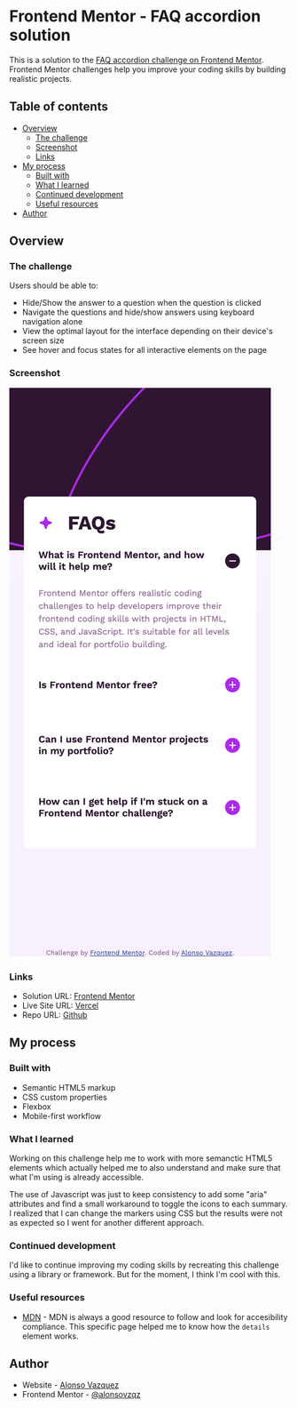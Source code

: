 # Frontend Mentor - FAQ accordion solution

This is a solution to the [FAQ accordion challenge on Frontend Mentor](https://www.frontendmentor.io/challenges/faq-accordion-wyfFdeBwBz). Frontend Mentor challenges help you improve your coding skills by building realistic projects. 

## Table of contents

- [Overview](#overview)
  - [The challenge](#the-challenge)
  - [Screenshot](#screenshot)
  - [Links](#links)
- [My process](#my-process)
  - [Built with](#built-with)
  - [What I learned](#what-i-learned)
  - [Continued development](#continued-development)
  - [Useful resources](#useful-resources)
- [Author](#author)


## Overview

### The challenge

Users should be able to:

- Hide/Show the answer to a question when the question is clicked
- Navigate the questions and hide/show answers using keyboard navigation alone
- View the optimal layout for the interface depending on their device's screen size
- See hover and focus states for all interactive elements on the page

### Screenshot

![](./screenshot.png)


### Links

- Solution URL: [Frontend Mentor](https://www.frontendmentor.io/solutions/flexbox-responsive-faq-accordion-k37iAUruku)
- Live Site URL: [Vercel](https://frontendmentor-faq-accordion-ten.vercel.app/)
- Repo URL: [Github](https://github.com/alonsovzqz/frontendmentor-faq-accordion)

## My process

### Built with

- Semantic HTML5 markup
- CSS custom properties
- Flexbox
- Mobile-first workflow


### What I learned

Working on this challenge help me to work with more semanctic HTML5 elements which actually helped me to also understand and make sure that what I'm using is already accessible.

The use of Javascript was just to keep consistency to add some "aria" attributes and find a small workaround to toggle the icons to each summary. I realized that I can change the markers using CSS but the results were not as expected so I went for another different approach.

### Continued development

I'd like to continue improving my coding skills by recreating this challenge using a library or framework. But for the moment, I think I'm cool with this.


### Useful resources

- [MDN](https://developer.mozilla.org/en-US/docs/Web/HTML/Element/details) - MDN is always a good resource to follow and look for accesibility compliance. This specific page helped me to know how the `details` element works.


## Author

- Website - [Alonso Vazquez](https://www.your-site.com)
- Frontend Mentor - [@alonsovzqz](https://www.frontendmentor.io/profile/alonsovzqz)

